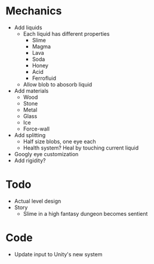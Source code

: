# Mechanics
- Add liquids
    * Each liquid has different properties
        - Slime
        - Magma
        - Lava
        - Soda
        - Honey
        - Acid
        - Ferrofluid
    * Allow blob to abosorb liquid
- Add materials
    * Wood
    * Stone
    * Metal
    * Glass
    * Ice
    * Force-wall
- Add splitting
    * Half size blobs, one eye each
    * Health system? Heal by touching current liquid
- Googly eye customization
- Add rigidity?

# Todo
- Actual level design
- Story
    * Slime in a high fantasy dungeon becomes sentient

# Code
- Update input to Unity's new system